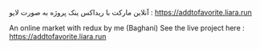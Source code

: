 آنلاین مارکت با ریداکس
ینک پروژه به صورت لایو : https://addtofavorite.liara.run

An online market with redux by me (Baghani)
See the live project here : https://addtofavorite.liara.run
